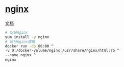 # [nginx](https://nginx.org/)

[文档](https://nginx.org/en/docs/)

```bash
# 安装nginx
yum install -y nginx
# 运行nginx容器
docker run -dp 80:80 ^
-v D:/docker-volume/nginx:/usr/share/nginx/html:ro ^
--name nginx ^
nginx
```
